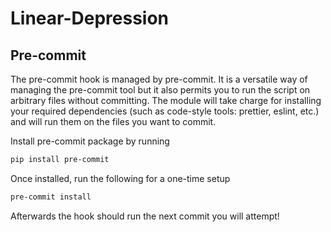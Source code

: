 # Linear-Depression

## Pre-commit

The pre-commit hook is managed by pre-commit. It is a versatile way of managing the pre-commit tool but it also permits you to run the script on arbitrary files without committing. The module will take charge for installing your required dependencies (such as code-style tools: prettier, eslint, etc.) and will run them on the files you want to commit.

Install pre-commit package by running

```bash
pip install pre-commit
```

Once installed, run the following for a one-time setup

```bash
pre-commit install
```

Afterwards the hook should run the next commit you will attempt!

